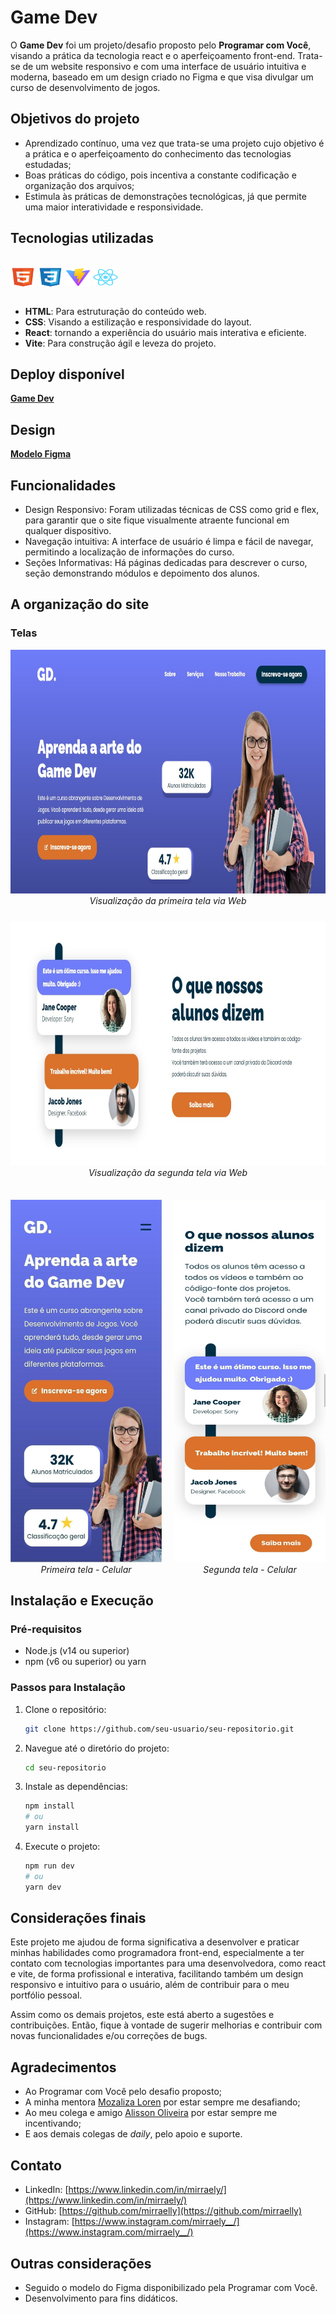 # Game Dev

O **Game Dev** foi um projeto/desafio proposto pelo **Programar com Você**, visando a prática da tecnologia react e o aperfeiçoamento front-end.
Trata-se de um website responsivo e com uma interface de usuário intuitiva e moderna, baseado em um design criado no Figma e que visa divulgar um curso de desenvolvimento de jogos.

## Objetivos do projeto 

* Aprendizado contínuo, uma vez que trata-se uma projeto cujo objetivo é a prática e o aperfeiçoamento do conhecimento das tecnologias estudadas;
* Boas práticas do código, pois incentiva a constante codificação e organização dos arquivos;
* Estimula às práticas de demonstrações tecnológicas, já que permite uma maior interatividade e responsividade.

## Tecnologias utilizadas

<div style="display: inline_block"><br>
  <img align="center" alt="icone-HTML" height="30" width="40" src="https://raw.githubusercontent.com/devicons/devicon/master/icons/html5/html5-original.svg">
  <img align="center" alt="icone-CSS" height="30" width="40" src="https://raw.githubusercontent.com/devicons/devicon/master/icons/css3/css3-original.svg">
  <img align="center" alt="icone-Vitejs" height="30" width="40" src="https://raw.githubusercontent.com/devicons/devicon/master/icons/vitejs/vitejs-original.svg">
  <img align="center" alt="icone-React" height="30" width="40" src="https://raw.githubusercontent.com/devicons/devicon/master/icons/react/react-original.svg">
</div><br>

* **HTML**: Para estruturação do conteúdo web.
* **CSS**: Visando a estilização e responsividade do layout.
* **React**: tornando a experiência do usuário mais interativa e eficiente.
* **Vite**: Para construção ágil e leveza do projeto.

## Deploy disponível 

[**Game Dev**](https://mirraelly.github.io/game-dev-react/)

## Design

[**Modelo Figma**](https://www.figma.com/design/PLTEEFPJbqESArH8ygdkPm/Landing-page-responsiva-(my-Copy)?node-id=0-1&t=QiRow34a78wkTTjx-0)

## Funcionalidades

* Design Responsivo: Foram utilizadas técnicas de CSS como grid e flex, para garantir que o site fique visualmente atraente funcional em qualquer dispositivo. 
* Navegação intuitiva: A interface de usuário é limpa e fácil de navegar, permitindo a localização de informações do curso.
* Seções Informativas: Há páginas dedicadas para descrever o curso, seção demonstrando módulos e depoimento dos alunos.

## A organização do site

### Telas

<div style="display: flex; justify-content: center; flex-direction: column; gap: 35px;">
  <div style="display: flex; justify-content: center; flex-direction: column; gap: 25px;">
    <div align="center">
      <img alt="Web Initial Page" height="390" width="740" src="./src/assets/images/images_readme/web_initial.jpg"><br>
      <em>Visualização da primeira tela via Web</em> 
    </div>
    <div align="center">
      <img alt="Web Second Page" height="390" width="740" src="./src/assets/images/images_readme/web_second.jpg"><br>
      <em>Visualização da segunda tela via Web</em> 
    </div>
  </div>

  <div align="center">
    <div style="display: flex;flex-direction:wrap; justify-content: center; gap: 20px;">
      <div>
        <img alt="Phone Inicial Page" height="580" width="246" src="./src/assets/images/images_readme/phone_initial.jpeg"><br>
        <em>Primeira tela - Celular</em> 
      </div>
      <div>
      <img alt="Phone Second Page" height="580" width="246" src="./src/assets/images/images_readme/phone_second.jpeg"><br>
        <em>Segunda tela - Celular</em> 
      </div>
    </div>
  </div> 
</div>

## Instalação e Execução

### Pré-requisitos

* Node.js (v14 ou superior)
* npm (v6 ou superior) ou yarn

### Passos para Instalação

1. Clone o repositório:

    ```bash
    git clone https://github.com/seu-usuario/seu-repositorio.git
    ```

2. Navegue até o diretório do projeto:

    ```bash
    cd seu-repositorio
    ```

3. Instale as dependências:

    ```bash
    npm install
    # ou
    yarn install
    ```

4. Execute o projeto:

    ```bash
    npm run dev
    # ou
    yarn dev
    ```


## Considerações finais

Este projeto me ajudou de forma significativa a desenvolver e praticar minhas habilidades como programadora front-end, especialmente a ter contato com tecnologias importantes para uma desenvolvedora, como react e vite, de forma profissional e interativa, facilitando também um design responsivo e intuitivo para o usuário, além de contribuir para o meu portfólio pessoal.

Assim como os demais projetos, este está aberto a sugestões e contribuições. Então, fique à vontade de sugerir melhorias e contribuir com novas funcionalidades e/ou correções de bugs.

## Agradecimentos 

* Ao Programar com Você pelo desafio proposto;
* A minha mentora [Mozaliza Loren](https://github.com/monalizaloren) por estar sempre me desafiando;
* Ao meu colega e amigo [Alisson Oliveira](https://github.com/devalissonoliveira) por estar sempre me incentivando;
* E aos demais colegas de *daily*, pelo apoio e suporte.
  
## Contato

* LinkedIn: [https://www.linkedin.com/in/mirraely/](https://www.linkedin.com/in/mirraely/)
* GitHub: [https://github.com/mirraelly](https://github.com/mirraelly)
* Instagram: [https://www.instagram.com/mirraely__/](https://www.instagram.com/mirraely__/)

## Outras considerações

* Seguido o modelo do Figma disponibilizado pela Programar com Você.
* Desenvolvimento para fins didáticos.
